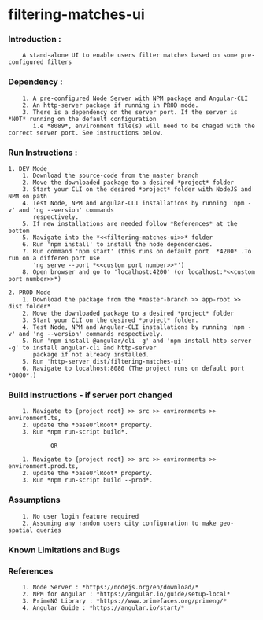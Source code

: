 # filtering-matches-ui

### **Introduction :**
		A stand-alone UI to enable users filter matches based on some pre-configured filters

### **Dependency :**
		1. A pre-configured Node Server with NPM package and Angular-CLI
		2. An http-server package if running in PROD mode.
		3. There is a dependency on the server port. If the server is *NOT* running on the default configuration 
		   i.e *8089*, environment file(s) will need to be chaged with the correct server port. See instructions below.
			
### **Run Instructions :**
		
	1. DEV Mode
		1. Download the source-code from the master branch
		2. Move the downloaded package to a desired *project* folder
		3. Start your CLI on the desired *project* folder with NodeJS and NPM on path
		4. Test Node, NPM and Angular-CLI installations by running 'npm -v' and 'ng --version' commands 
		   respectively.
		5. If new installations are needed follow *References* at the bottom 
		5. Navigate into the *<<filtering-matches-ui>>* folder
		6. Run 'npm install' to install the node dependencies.
		7. Run command 'npm start' (this runs on default port  *4200* .To run on a differen port use 
		   'ng serve --port *<<custom port number>>*') 
		8. Open browser and go to 'localhost:4200' (or localhost:*<<custom port number>>*)
			
	2. PROD Mode
		1. Download the package from the *master-branch >> app-root >> dist folder*
		2. Move the downloaded package to a desired *project* folder
		3. Start your CLI on the desired *project* folder.
		4. Test Node, NPM and Angular-CLI installations by running 'npm -v' and 'ng --version' commands respectively.
		5. Run 'npm install @angular/cli -g' and 'npm install http-server -g' to install angular-cli and http-server 
		   package if not already installed.
		5. Run 'http-server dist/filtering-matches-ui'
		6. Navigate to localhost:8080 (The project runs on default port  *8080*.)


### **Build Instructions - if server port changed**

		1. Navigate to {project root} >> src >> environments >> environment.ts, 
		2. update the *baseUrlRoot* property.
		3. Run *npm run-script build*.

				OR

		1. Navigate to {project root} >> src >> environments >> environment.prod.ts, 
		2. update the *baseUrlRoot* property.
		3. Run *npm run-script build --prod*.


 
### **Assumptions**
		1. No user login feature required
		2. Assuming any randon users city configuration to make geo-spatial queries
			
### **Known Limitations and Bugs**

### **References**
		1. Node Server : *https://nodejs.org/en/download/*
		2. NPM for Angular : *https://angular.io/guide/setup-local*
		3. PrimeNG Library : *https://www.primefaces.org/primeng/*
		4. Angular Guide : *https://angular.io/start/*

